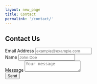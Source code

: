 ```yaml
---
layout: new_page
title: Contact
permalink: '/contact/'
---
```


## Contact Us

<div class="row">

  <div class="col-sm-6">

<form method="POST" action="http://formspree.io/bootblackcontest@leatheralliance.org">
  <input type="hidden" name="_subject" value="New submission!" />
  <input type="hidden" name="_next" value="http://www.sanfranciscobootblack.com/contact/success" />
  <div class="form-group">
    <label for="emailInput" class="control-label"> Email Address </label>
    <input id="emailInput" class="form-control" type="email" name="_replyto" placeholder="example@example.com">
  </div>
  <div class="form-group">
    <label for="nameInput" class="control-label"> Name </label>
    <input id="nameInput" class="form-control" type="name" name="name" placeholder="John Doe">
  </div>
  <div class="form-group">
    <label for="messageInput" class="control-label"> Message </label>
    <textarea class="form-control" name="message" placeholder="Your message"></textarea>
  </div>
  <button class='btn btn-primary' type="submit">Send</button>
</form>

</div>

</div>
